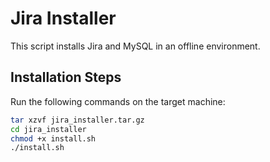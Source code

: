 # Jira Installer

This script installs Jira and MySQL in an offline environment.

## Installation Steps

Run the following commands on the target machine:

```bash
tar xzvf jira_installer.tar.gz
cd jira_installer
chmod +x install.sh
./install.sh
